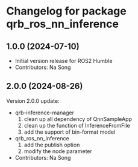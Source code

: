 # Changelog for package qrb_ros_nn_inference

## 1.0.0 (2024-07-10)

- Initial version release for ROS2 Humble
- Contributors: Na Song

## 2.0.0 (2024-08-26)

Version 2.0.0 update:

- qrb-inference-manager
  1. clean up all dependency of QnnSampleApp
  2. clean up the function of InferenceFromFile
  3. add the support of bin-format model
- qrb_ros_nn_inference
  1. add the publish option
  2. modify the node parameter
- Contributors: Na Song